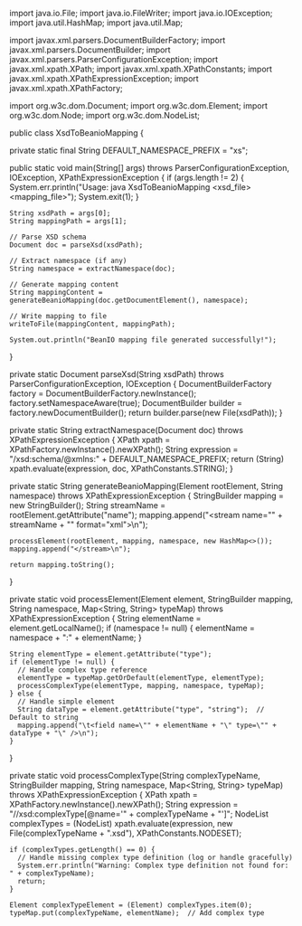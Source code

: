 import java.io.File;
import java.io.FileWriter;
import java.io.IOException;
import java.util.HashMap;
import java.util.Map;

import javax.xml.parsers.DocumentBuilderFactory;
import javax.xml.parsers.DocumentBuilder;
import javax.xml.parsers.ParserConfigurationException;
import javax.xml.xpath.XPath;
import javax.xml.xpath.XPathConstants;
import javax.xml.xpath.XPathExpressionException;
import javax.xml.xpath.XPathFactory;

import org.w3c.dom.Document;
import org.w3c.dom.Element;
import org.w3c.dom.Node;
import org.w3c.dom.NodeList;

public class XsdToBeanioMapping {

  private static final String DEFAULT_NAMESPACE_PREFIX = "xs";

  public static void main(String[] args) throws ParserConfigurationException, IOException, XPathExpressionException {
    if (args.length != 2) {
      System.err.println("Usage: java XsdToBeanioMapping <xsd_file> <mapping_file>");
      System.exit(1);
    }

    String xsdPath = args[0];
    String mappingPath = args[1];

    // Parse XSD schema
    Document doc = parseXsd(xsdPath);

    // Extract namespace (if any)
    String namespace = extractNamespace(doc);

    // Generate mapping content
    String mappingContent = generateBeanioMapping(doc.getDocumentElement(), namespace);

    // Write mapping to file
    writeToFile(mappingContent, mappingPath);

    System.out.println("BeanIO mapping file generated successfully!");
  }

  private static Document parseXsd(String xsdPath) throws ParserConfigurationException, IOException {
    DocumentBuilderFactory factory = DocumentBuilderFactory.newInstance();
    factory.setNamespaceAware(true);
    DocumentBuilder builder = factory.newDocumentBuilder();
    return builder.parse(new File(xsdPath));
  }

  private static String extractNamespace(Document doc) throws XPathExpressionException {
    XPath xpath = XPathFactory.newInstance().newXPath();
    String expression = "/xsd:schema/@xmlns:" + DEFAULT_NAMESPACE_PREFIX;
    return (String) xpath.evaluate(expression, doc, XPathConstants.STRING);
  }

  private static String generateBeanioMapping(Element rootElement, String namespace) throws XPathExpressionException {
    StringBuilder mapping = new StringBuilder();
    String streamName = rootElement.getAttribute("name");
    mapping.append("<stream name=\"" + streamName + "\" format=\"xml\">\n");

    processElement(rootElement, mapping, namespace, new HashMap<>());
    mapping.append("</stream>\n");

    return mapping.toString();
  }

  private static void processElement(Element element, StringBuilder mapping, String namespace, Map<String, String> typeMap) throws XPathExpressionException {
    String elementName = element.getLocalName();
    if (namespace != null) {
      elementName = namespace + ":" + elementName;
    }

    String elementType = element.getAttribute("type");
    if (elementType != null) {
      // Handle complex type reference
      elementType = typeMap.getOrDefault(elementType, elementType);
      processComplexType(elementType, mapping, namespace, typeMap);
    } else {
      // Handle simple element
      String dataType = element.getAttribute("type", "string");  // Default to string
      mapping.append("\t<field name=\"" + elementName + "\" type=\"" + dataType + "\" />\n");
    }
  }

  private static void processComplexType(String complexTypeName, StringBuilder mapping, String namespace, Map<String, String> typeMap) throws XPathExpressionException {
    XPath xpath = XPathFactory.newInstance().newXPath();
    String expression = "//xsd:complexType[@name='" + complexTypeName + "']";
    NodeList complexTypes = (NodeList) xpath.evaluate(expression, new File(complexTypeName + ".xsd"), XPathConstants.NODESET);

    if (complexTypes.getLength() == 0) {
      // Handle missing complex type definition (log or handle gracefully)
      System.err.println("Warning: Complex type definition not found for: " + complexTypeName);
      return;
    }

    Element complexTypeElement = (Element) complexTypes.item(0);
    typeMap.put(complexTypeName, elementName);  // Add complex type
    
